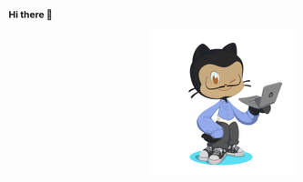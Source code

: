 ### Hi there 👋

<img
  align="right"
  width="256px"
  height="256px"
  alt="My Octocat logo by GitHub"
  src="https://raw.githubusercontent.com/dzenebieri/dzenebieri/main/imgs/octocat.png"
/>
